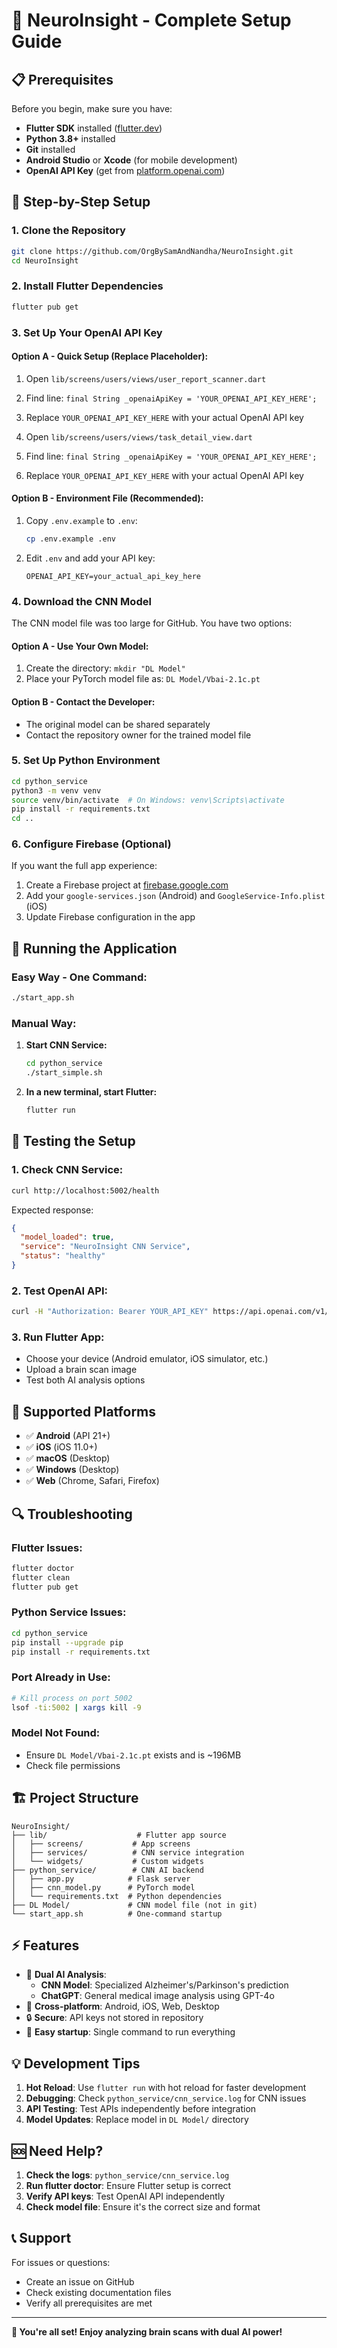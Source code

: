 # 🚀 NeuroInsight - Complete Setup Guide

## 📋 Prerequisites

Before you begin, make sure you have:

- **Flutter SDK** installed ([flutter.dev](https://flutter.dev/docs/get-started/install))
- **Python 3.8+** installed
- **Git** installed
- **Android Studio** or **Xcode** (for mobile development)
- **OpenAI API Key** (get from [platform.openai.com](https://platform.openai.com))

## 🔧 Step-by-Step Setup

### 1. Clone the Repository
```bash
git clone https://github.com/OrgBySamAndNandha/NeuroInsight.git
cd NeuroInsight
```

### 2. Install Flutter Dependencies
```bash
flutter pub get
```

### 3. Set Up Your OpenAI API Key

#### Option A - Quick Setup (Replace Placeholder):
1. Open `lib/screens/users/views/user_report_scanner.dart`
2. Find line: `final String _openaiApiKey = 'YOUR_OPENAI_API_KEY_HERE';`
3. Replace `YOUR_OPENAI_API_KEY_HERE` with your actual OpenAI API key

4. Open `lib/screens/users/views/task_detail_view.dart`
5. Find line: `final String _openaiApiKey = 'YOUR_OPENAI_API_KEY_HERE';`
6. Replace `YOUR_OPENAI_API_KEY_HERE` with your actual OpenAI API key

#### Option B - Environment File (Recommended):
1. Copy `.env.example` to `.env`:
   ```bash
   cp .env.example .env
   ```
2. Edit `.env` and add your API key:
   ```
   OPENAI_API_KEY=your_actual_api_key_here
   ```

### 4. Download the CNN Model

The CNN model file was too large for GitHub. You have two options:

#### Option A - Use Your Own Model:
1. Create the directory: `mkdir "DL Model"`
2. Place your PyTorch model file as: `DL Model/Vbai-2.1c.pt`

#### Option B - Contact the Developer:
- The original model can be shared separately
- Contact the repository owner for the trained model file

### 5. Set Up Python Environment
```bash
cd python_service
python3 -m venv venv
source venv/bin/activate  # On Windows: venv\Scripts\activate
pip install -r requirements.txt
cd ..
```

### 6. Configure Firebase (Optional)
If you want the full app experience:
1. Create a Firebase project at [firebase.google.com](https://firebase.google.com)
2. Add your `google-services.json` (Android) and `GoogleService-Info.plist` (iOS)
3. Update Firebase configuration in the app

## 🚀 Running the Application

### Easy Way - One Command:
```bash
./start_app.sh
```

### Manual Way:
1. **Start CNN Service:**
   ```bash
   cd python_service
   ./start_simple.sh
   ```

2. **In a new terminal, start Flutter:**
   ```bash
   flutter run
   ```

## 🧪 Testing the Setup

### 1. Check CNN Service:
```bash
curl http://localhost:5002/health
```
Expected response:
```json
{
  "model_loaded": true,
  "service": "NeuroInsight CNN Service", 
  "status": "healthy"
}
```

### 2. Test OpenAI API:
```bash
curl -H "Authorization: Bearer YOUR_API_KEY" https://api.openai.com/v1/models | head -5
```

### 3. Run Flutter App:
- Choose your device (Android emulator, iOS simulator, etc.)
- Upload a brain scan image
- Test both AI analysis options

## 📱 Supported Platforms

- ✅ **Android** (API 21+)
- ✅ **iOS** (iOS 11.0+)
- ✅ **macOS** (Desktop)
- ✅ **Windows** (Desktop)
- ✅ **Web** (Chrome, Safari, Firefox)

## 🔍 Troubleshooting

### Flutter Issues:
```bash
flutter doctor
flutter clean
flutter pub get
```

### Python Service Issues:
```bash
cd python_service
pip install --upgrade pip
pip install -r requirements.txt
```

### Port Already in Use:
```bash
# Kill process on port 5002
lsof -ti:5002 | xargs kill -9
```

### Model Not Found:
- Ensure `DL Model/Vbai-2.1c.pt` exists and is ~196MB
- Check file permissions

## 🏗️ Project Structure

```
NeuroInsight/
├── lib/                    # Flutter app source
│   ├── screens/           # App screens
│   ├── services/          # CNN service integration
│   └── widgets/           # Custom widgets
├── python_service/        # CNN AI backend
│   ├── app.py            # Flask server
│   ├── cnn_model.py      # PyTorch model
│   └── requirements.txt  # Python dependencies
├── DL Model/             # CNN model file (not in git)
└── start_app.sh          # One-command startup
```

## ⚡ Features

- 🧠 **Dual AI Analysis**:
  - **CNN Model**: Specialized Alzheimer's/Parkinson's prediction
  - **ChatGPT**: General medical image analysis using GPT-4o
- 📱 **Cross-platform**: Android, iOS, Web, Desktop
- 🔒 **Secure**: API keys not stored in repository
- 🚀 **Easy startup**: Single command to run everything

## 💡 Development Tips

1. **Hot Reload**: Use `flutter run` with hot reload for faster development
2. **Debugging**: Check `python_service/cnn_service.log` for CNN issues
3. **API Testing**: Test APIs independently before integration
4. **Model Updates**: Replace model in `DL Model/` directory

## 🆘 Need Help?

1. **Check the logs**: `python_service/cnn_service.log`
2. **Run flutter doctor**: Ensure Flutter setup is correct
3. **Verify API keys**: Test OpenAI API independently
4. **Check model file**: Ensure it's the correct size and format

## 📞 Support

For issues or questions:
- Create an issue on GitHub
- Check existing documentation files
- Verify all prerequisites are met

---

**🎉 You're all set! Enjoy analyzing brain scans with dual AI power!**